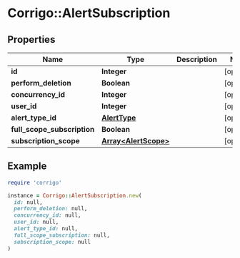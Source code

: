 # Corrigo::AlertSubscription

## Properties

| Name | Type | Description | Notes |
| ---- | ---- | ----------- | ----- |
| **id** | **Integer** |  | [optional] |
| **perform_deletion** | **Boolean** |  | [optional] |
| **concurrency_id** | **Integer** |  | [optional] |
| **user_id** | **Integer** |  | [optional] |
| **alert_type_id** | [**AlertType**](AlertType.md) |  | [optional] |
| **full_scope_subscription** | **Boolean** |  | [optional] |
| **subscription_scope** | [**Array&lt;AlertScope&gt;**](AlertScope.md) |  | [optional] |

## Example

```ruby
require 'corrigo'

instance = Corrigo::AlertSubscription.new(
  id: null,
  perform_deletion: null,
  concurrency_id: null,
  user_id: null,
  alert_type_id: null,
  full_scope_subscription: null,
  subscription_scope: null
)
```

